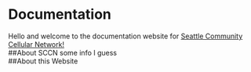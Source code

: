 # Documentation
Hello and welcome to the documentation website for [Seattle Community Cellular Network!](https://seattlecommunitynetwork.org/) \
##About SCCN
some info I guess \
##About this Website
